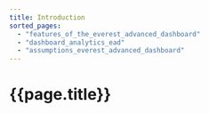 ```yaml
---
title: Introduction
sorted_pages:
  - "features_of_the_everest_advanced_dashboard"
  - "dashboard_analytics_ead"
  - "assumptions_everest_advanced_dashboard"
---
```

# {{page.title}}

